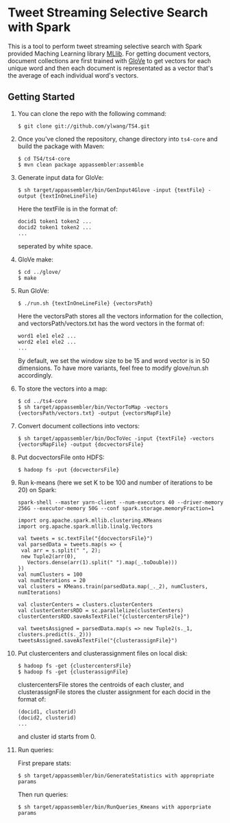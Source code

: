 Tweet Streaming Selective Search with Spark
=============
This is a tool to perform tweet streaming selective search with Spark provided Maching Learning library [MLlib](http://spark.apache.org/docs/latest/mllib-clustering.html). For getting document vectors, document collections are first trained with [GloVe](http://nlp.stanford.edu/projects/glove/) to get vectors for each unique word and then each document is representated as a vector that's the average of each individual word's vectors.

Getting Started
--------------
1. You can clone the repo with the following command:

	```
	$ git clone git://github.com/ylwang/TS4.git
	``` 
2. Once you've cloned the repository, change directory into `ts4-core` and build the package with Maven:

	```
	$ cd TS4/ts4-core
	$ mvn clean package appassembler:assemble
	```
3. Generate input data for GloVe:

	```
	$ sh target/appassembler/bin/GenInput4Glove -input {textFile} -output {textInOneLineFile}
	```
	Here the textFile is in the format of:
	```
	docid1 token1 token2 ...
	docid2 token1 token2 ...
	...
	```
	seperated by white space.

4. GloVe make:

	```
	$ cd ../glove/
	$ make
	```
5. Run GloVe:
	```
	$ ./run.sh {textInOneLineFile} {vectorsPath}
	```
	Here the vectorsPath stores all the vectors information for the collection, and vectorsPath/vectors.txt has the word vectors in the format of:
	```
	word1 ele1 ele2 ...
	word2 ele1 ele2 ...
	...
	```
	By default, we set the window size to be 15 and word vector is in 50 dimensions. To have more variants, feel free to modify glove/run.sh accordingly.

6. To store the vectors into a map:
	```
	$ cd ../ts4-core
	$ sh target/appassembler/bin/VectorToMap -vectors {vectorsPath/vectors.txt} -output {vectorsMapFile}
	```
7. Convert document collections into vectors:

	```
	$ sh target/appassembler/bin/DocToVec -input {textFile} -vectors {vectorsMapFile} -output {docvectorsFile}
	```
8. Put docvectorsFile onto HDFS:

	```
	$ hadoop fs -put {docvectorsFile}
	```
9. Run k-means (here we set K to be 100 and number of iterations to be 20) on Spark:
	```
	spark-shell --master yarn-client --num-executors 40 --driver-memory 256G --executor-memory 50G --conf spark.storage.memoryFraction=1
	
	import org.apache.spark.mllib.clustering.KMeans
	import org.apache.spark.mllib.linalg.Vectors
	
	val tweets = sc.textFile("{docvectorsFile}")
	val parsedData = tweets.map(s => {
	 val arr = s.split(" ", 2);
	 new Tuple2(arr(0), 
	   Vectors.dense(arr(1).split(" ").map(_.toDouble)))
	})
	val numClusters = 100
	val numIterations = 20
	val clusters = KMeans.train(parsedData.map(_._2), numClusters, numIterations)
	
	val clusterCenters = clusters.clusterCenters
	val clusterCentersRDD = sc.parallelize(clusterCenters)
	clusterCentersRDD.saveAsTextFile("{clustercentersFile}")
	
	val tweetsAssigned = parsedData.map(s => new Tuple2(s._1, clusters.predict(s._2)))
	tweetsAssigned.saveAsTextFile("{clusterassignFile}")
	```
10. Put clustercenters and clusterassignment files on local disk:

	```
	$ hadoop fs -get {clustercentersFile}
	$ hadoop fs -get {clusterassignFile}
	```
	clustercentersFile stores the centroids of each cluster, and clusterassignFile stores the cluster assignment for each docid in the format of:
	```
	(docid1, clusterid)
	(docid2, clusterid)
	...
	```
	and cluster id starts from 0.
	
11. Run queries:

	First prepare stats:
	```
	$ sh target/appassembler/bin/GenerateStatistics with appropriate params
	```
	Then run queries:
	```
	$ sh target/appassembler/bin/RunQueries_Kmeans with apporpriate params
	```
